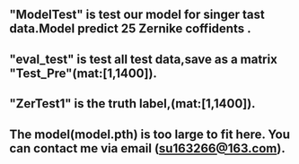 ## "ModelTest" is test our model for singer tast data.Model predict 25 Zernike coffidents .
## "eval_test" is test all test data,save as a matrix "Test_Pre"(mat:[1,1400]).
## "ZerTest1" is the truth label,(mat:[1,1400]).
## The model(model.pth) is too large to fit here. You can contact me via email (su163266@163.com).
